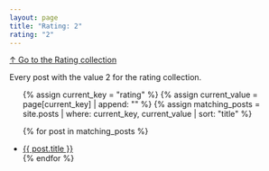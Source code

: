 ```yaml
---
layout: page
title: "Rating: 2"
rating: "2"
---
```

[↑ Go to the Rating collection](/rating/)

Every post with the value 2 for the rating collection.

<ul>
  {% assign current_key = "rating" %}
  {% assign current_value = page[current_key] | append: "" %}
  {% assign matching_posts = site.posts | where: current_key, current_value | sort: "title" %}

  {% for post in matching_posts %}
      <li><a href="{{ post.url }}">{{ post.title }}</a></li>
  {% endfor %}
</ul>
